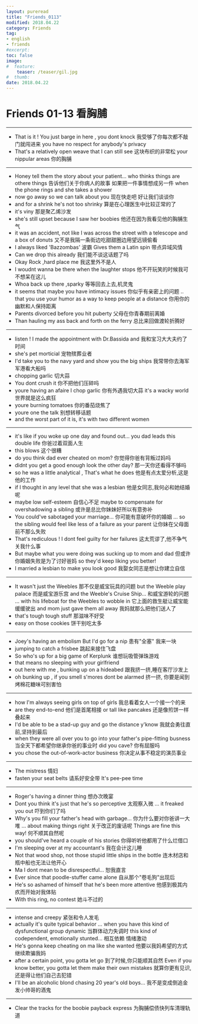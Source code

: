 ```yaml
---
layout: pureread
title: "Friends_0113"
modified: 2018.04.22
category: Friends
tag:
- english
- friends
#excerpt:
toc: false
image:
#  feature:
    teaser: /teaser/gil.jpg
#  thumb:
date: 2018.04.22
---
```

# Friends 01-13 看胸脯

------



- That is it ! You just barge in here , you dont knock 我受够了你每次都不敲门就闯进来 you have no respect for anybody's privacy
- That's a relatively open weave that I can still see 这块布织的非常松 your nippular areas 你的胸脯

------

- Honey tell them the story about your patient… who thinks things are othere things 告诉他们关于你病人的故事 如果把一件事情想成另一件 when the phone rings and she takes a shower
- now go away so we can talk about you 现在快走吧 好让我们谈谈你
- and for a shrink he's not too shrinky 算是在心理医生中比较正常的了
- it's viny 那是聚乙烯沙发
- she's still upset because I saw her boobies 他还在因为我看见他的胸脯生气
- it was an accident, not like I was across the street with a telescope and a box of donuts 又不是我隔一条街边吃甜甜圈边用望远镜偷看
- I always liked 'Bazzombas' 波霸 Gives them a Latin spin 带点异域风情
- Can we drop this already 我们能不谈这话题了吗 
- Okay Rock ,hard place me 我这里外不是人
- I woudnt wanna be there when the laughter stops 他不开玩笑的时候我可不想呆在这儿
- Whoa back up there ,sparky  等等回去上去,机灵鬼
- it seems that maybe you have intimacy issues 你似乎有亲密上的问题 .. that you use your humor as a way to keep people at a distance 你用你的幽默和人保持距离
- Parents divorced before you hit puberty 父母在你青春期前离婚
- Than hauling my ass back and forth on the ferry 总比来回做渡轮折腾好 

------

- listen ! I made the appointment with Dr.Bassida and 我和宝习大大夫约了时间
- she's pet morticial 宠物殡葬业者
- I'd take you to the navy yard and show you the big ships 我常带你去海军军港看大船吗
- chopping garlic 切大蒜
- You dont crush it 你不把他们压碎吗
- youre having an afaire I chop garlic 你有外遇我切大蒜 it's a wacky world 世界就是这么疯狂
- youre burning tomatoes 你的番茄烧焦了
- youre one the talk 别想转移话题
- and the worst part of it is, it's with two different women

------

- it's like if you woke up one day and found out… you dad leads this double life 你爸过着双面人生
- this blows 这个很糟
- do you think dad ever cheated on mom? 你觉得你爸有背叛过妈吗
- didnt you get a good enough look the other day? 那一天你还看得不够吗
- so he was a little analytical , That's what he does 他是有点太爱分析,这是他的工作
- if I thought in any level that she was a lesbian 他是女同志,我何必和她结婚呢
- maybe low self-esteem 自信心不足 maybe to compensate for overshadowing a sibling 或许是总比你妹妹好所以有意弥补
- You could've sabotaged your marriage… 你可能有意破坏你的婚姻 … so the sibling would feel like less of a failure as your parent 让你妹在父母面前不那么失败
- That's rediculous ! I dont feel guilty for her failures  这太荒谬了,他不争气关我什么事
- But maybe what you were doing was sucking up to mom and dad 但或许你婚姻失败是为了讨好爸妈 so they'd keep liking you better!
- I married a lesbian to make you look good 我娶女同志是想让你建立自信  

------

- It wasn't just the Weebles 那不仅是威宝玩具的问题 but the Weeble play palace 而是威宝游乐宫 and the Weeble's Cruise Ship… 和威宝游轮的问题 … with his lifeboat for the Weebles to wobble in 它上面的救生艇让威宝能缓缓驶出 and mom just gave them all away 我妈就那么把他们送人了
- that's tough tough stuff 那滋味不好受
- easy on those cookies 饼干别吃太多 

------

- Joey's having an embolism But I'd go for a nip 患有"全塞" 我来一块
- jumping to catch a frisbee 跳起来接住飞盘
- So who's up for a big game of Kerplunk 谁想玩吸管弹珠游戏
- that means no sleeping with your girlfriend
- out here with me , bunking up on a hideabed 跟我挤一挤,睡在客厅沙发上
- oh bunking up , if you smell s'mores dont be alarmed 挤一挤, 你要是闻到烤棉花糖味可别害怕 

------

- how I'm always seeing girls on top of girls 我总看着女人一个接一个的来
- are they end-to-end 他们是首尾相接 or tall like pancakes 还是像煎饼一样叠起来
- I'd be able to be a stad-up guy and go the distance y'know 我就会勇往直前,坚持到最后
- when they were all over you to go into your father's pipe-fitting busness 当全天下都希望你继承你爸的事业时 did you cave? 你有屈服吗
- you chose the out-of-work-actor business 你决定从事不稳定的演员事业

------

- The mistress 情妇
- fasten your seat belts 请系好安全带 It's pee-pee time

------

- Roger's having a dinner thing 想办次晚宴
- Dont you think it's just that he's so perceptive 太观察入微 … it freaked you out 吓到你们了吗
- Why's you fill your father's head with garbage… 你为什么要对你爸讲一大堆 … about making things right 关于改正的废话呢 Things are fine this way! 何不顺其自然呢
- you should've heard a couple of his stories 你得听听他都用了什么烂借口
- I'm sleeping over at my accountant's 我在会计这儿睡
- Not that wood shop, not those stupid little ships in the bottle 连木材店和瓶中船也无法让他开心
- Ma I dont mean to be disrespectful… 恕我直言
- Ever since that poodle-stuffer came alone 自从那个"卷毛狗"出现后
- He's so ashamed of himself that he's been more attentive 他感到极其内疚而开始对我体贴
- With this ring, no contest 她斗不过的

------

- intense and creepy 紧张和令人发毛
- actually it's quite typical behavior … when you have this kind of dysfunctional group dynamic 当群体动力失调时 this kind of codependent, emotionally stunted… 相互依赖 情绪激动
- He's gonna keep cheating on ma like she wanted 他要以我妈希望的方式继续欺骗我妈
- after a certain point, you gotta let go 到了时候,你只能顺其自然 Even if you know better, you gotta let them make their own mistakes 就算你更有见识,还是得让他们自己去犯错
- I'll be an alcoholic blond chasing 20 year's old boys… 我不是变成倒追金发小帅哥的酒鬼

------

- Clear the tracks for the boobie payback express 为胸脯偿债快列车清理轨道